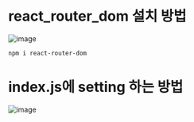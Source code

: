 
# react_router_dom 설치 방법
![image](https://github.com/hyo0o0o/reactbasic/assets/129016961/63e7a555-7185-4d22-b297-3b87fad77c30)

    npm i react-router-dom
    
    
    
# index.js에 setting 하는 방법
![image](https://github.com/hyo0o0o/reactbasic/assets/129016961/f9e2b0a9-9313-4aea-a336-94347926f496)
